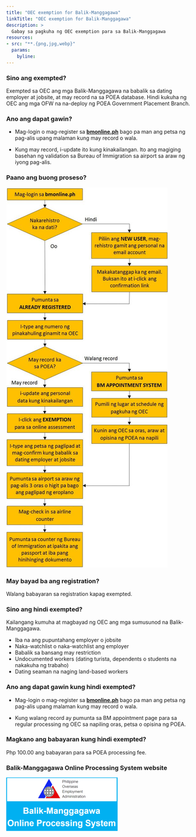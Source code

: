 ```yaml
---
title: "OEC exemption for Balik-Manggagawa"
linkTitle: "OEC exemption for Balik-Manggagawa"
description: >
  Gabay sa pagkuha ng OEC exemption para sa Balik-Manggagawa
resources:
- src: "**.{png,jpg,webp}"
  params:
    byline:
---
```

### Sino ang exempted?

Exempted sa OEC ang mga Balik-Manggagawa na babalik sa dating employer at jobsite, at may record na sa POEA database. Hindi kukuha ng OEC ang mga OFW na na-deploy ng POEA Government Placement Branch.

### Ano ang dapat gawin?

- Mag-login o mag-register sa **[bmonline.ph](http://www.bmonline.ph/)** bago pa man ang petsa ng pag-alis upang malaman kung may record o wala.

- Kung may record, i-update ito kung kinakailangan. Ito ang magiging basehan ng validation sa Bureau of Immigration sa airport sa araw ng iyong pag-alis.

### Paano ang buong proseso?

![OEC exemption process](featured-oec-exemption-process.png)

### May bayad ba ang registration?

Walang babayaran sa registration kapag exempted.

### Sino ang hindi exempted?

Kailangang kumuha at magbayad ng OEC ang mga sumusunod na Balik-Manggagawa.

- Iba na ang pupuntahang employer o jobsite
- Naka-watchlist o naka-watchlist ang employer
- Babalik sa bansang may restriction
- Undocumented workers (dating turista, dependents o students na nakakuha ng trabaho)
- Dating seaman na naging land-based workers

### Ano ang dapat gawin kung hindi exempted?

- Mag-login o mag-register sa **[bmonline.ph](http://www.bmonline.ph/)** bago pa man ang petsa ng pag-alis upang malaman kung may record o wala.

- Kung walang record ay pumunta sa BM appointment page para sa regular processing ng OEC sa napiling oras, petsa o opisina ng POEA.

### Magkano ang babayaran kung hindi exempted?

Php 100.00 ang babayaran para sa POEA processing fee.

###  Balik-Manggagawa Online Processing System website

[![Balik-Manggagawa Online Processing System](balik-manggagawa-online-processing-system.png)](http://www.bmonline.ph/)

